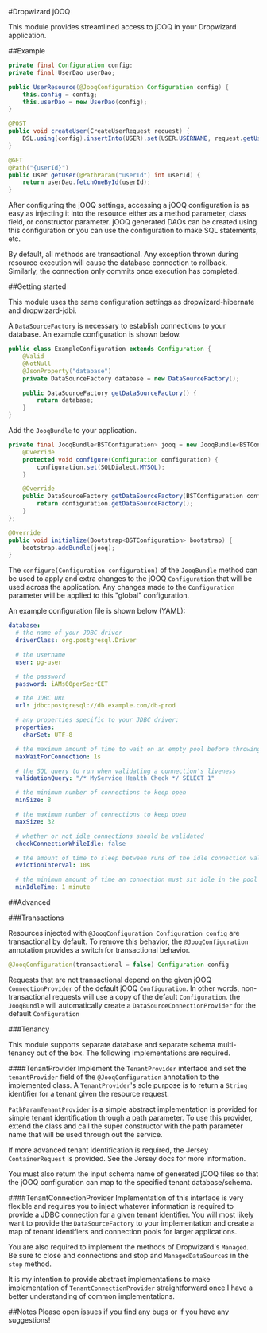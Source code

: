 #Dropwizard jOOQ

This module provides streamlined access to jOOQ in your Dropwizard application.

##Example

```java
private final Configuration config;
private final UserDao userDao;

public UserResource(@JooqConfiguration Configuration config) {
    this.config = config;
    this.userDao = new UserDao(config);
}

@POST
public void createUser(CreateUserRequest request) {
    DSL.using(config).insertInto(USER).set(USER.USERNAME, request.getUsername()).execute();
}

@GET
@Path("{userId}")
public User getUser(@PathParam("userId") int userId) {
    return userDao.fetchOneById(userId);
}
```

After configuring the jOOQ settings, accessing a jOOQ configuration is as easy as injecting it
into the resource either as a method parameter, class field, or constructor parameter.
jOOQ generated DAOs can be created using this configuration or you can use the configuration
to make SQL statements, etc.

By default, all methods are transactional. Any exception thrown during resource execution will cause
the database connection to rollback. Similarly, the connection only commits once execution has completed.

##Getting started

This module uses the same configuration settings as dropwizard-hibernate and dropwizard-jdbi.

A `DataSourceFactory` is necessary to establish connections to your database. An example configuration
is shown below.

```java
public class ExampleConfiguration extends Configuration {
    @Valid
    @NotNull
    @JsonProperty("database")
    private DataSourceFactory database = new DataSourceFactory();

    public DataSourceFactory getDataSourceFactory() {
        return database;
    }
}
```

Add the `JooqBundle` to your application.

```java
private final JooqBundle<BSTConfiguration> jooq = new JooqBundle<BSTConfiguration>() {
    @Override
    protected void configure(Configuration configuration) {
        configuration.set(SQLDialect.MYSQL);
    }

    @Override
    public DataSourceFactory getDataSourceFactory(BSTConfiguration configuration) {
        return configuration.getDataSourceFactory();
    }
};

@Override
public void initialize(Bootstrap<BSTConfiguration> bootstrap) {
    bootstrap.addBundle(jooq);
}
```

The `configure(Configuration configuration)` of the `JooqBundle` method can be used to apply and extra changes to the
jOOQ `Configuration` that will be used across the application. Any changes made to the `Configuration` parameter
will be applied to this "global" configuration.

An example configuration file is shown below (YAML):

```yaml
database:
  # the name of your JDBC driver
  driverClass: org.postgresql.Driver

  # the username
  user: pg-user

  # the password
  password: iAMs00perSecrEET

  # the JDBC URL
  url: jdbc:postgresql://db.example.com/db-prod

  # any properties specific to your JDBC driver:
  properties:
    charSet: UTF-8

  # the maximum amount of time to wait on an empty pool before throwing an exception
  maxWaitForConnection: 1s

  # the SQL query to run when validating a connection's liveness
  validationQuery: "/* MyService Health Check */ SELECT 1"

  # the minimum number of connections to keep open
  minSize: 8

  # the maximum number of connections to keep open
  maxSize: 32

  # whether or not idle connections should be validated
  checkConnectionWhileIdle: false

  # the amount of time to sleep between runs of the idle connection validation, abandoned cleaner and idle pool resizing
  evictionInterval: 10s

  # the minimum amount of time an connection must sit idle in the pool before it is eligible for eviction
  minIdleTime: 1 minute
```

##Advanced

###Transactions

Resources injected with `@JooqConfiguration Configuration config` are transactional by default.
To remove this behavior, the `@JooqConfiguration` annotation provides a switch for transactional behavior.

```java
@JooqConfiguration(transactional = false) Configuration config
```
Requests that are not transactional depend on the given jOOQ `ConnectionProvider` of the default jOOQ `Configuration`.
In other words, non-transactional requests will use a copy of the default `Configuration`. the `JooqBundle` will
automatically create a `DataSourceConnectionProvider` for the default `Configuration`

###Tenancy

This module supports separate database and separate schema multi-tenancy out of the box. The following
implementations are required.

####TenantProvider
Implement the `TenantProvider` interface and set the `tenantProvider` field of the `@JooqConfiguration` annotation
to the implemented class. A `TenantProvider`'s sole purpose is to return a `String` identifier for a tenant given
the resource request.

`PathParamTenantProvider` is a simple abstract implementation is provided for simple tenant identification through
a path parameter. To use this provider, extend the class and call the super constructor with the path parameter name
that will be used through out the service.

If more advanced tenant identification is required, the Jersey `ContainerRequest` is provided. See the Jersey
docs for more information.

You must also return the input schema name of generated jOOQ files so that the jOOQ configuration can map
to the specified tenant database/schema.

####TenantConnectionProvider
Implementation of this interface is very flexible and requires you to inject whatever information is required
to provide a JDBC connection for a given tenant identifier. You will most likely want to provide the
`DataSourceFactory` to your implementation and create a map of tenant identifiers and connection pools
for larger applications.

You are also required to implement the methods of Dropwizard's `Managed`. Be sure to close and connections
and stop and `ManagedDataSource`s in the `stop` method.

It is my intention to provide abstract implementations to make implementation of `TenantConnectionProvider`
straightforward once I have a better understanding of common implementations.

##Notes
Please open issues if you find any bugs or if you have any suggestions!